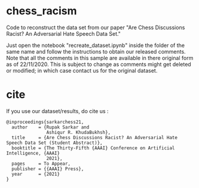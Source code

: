 # chess_racism
Code to reconstruct the data set from our paper "Are Chess Discussions Racist? An Adversarial Hate Speech Data Set."

Just open the notebook "recreate_dataset.ipynb" inside the folder of the same name and follow the instructions to obtain our released comments. Note that all the comments in this sample are available in there original form as of 22/11/2020. This is subject to change as comments might get deleted or modified; in which case contact us for the original dataset.  

# cite 

If you use our dataset/results, do cite us :  

    @inproceedings{sarkarchess21,
      author    = {Rupak Sarkar and
                   Ashiqur R. KhudaBukhsh},
      title     = {Are Chess Discussions Racist? An Adversarial Hate Speech Data Set (Student Abstract)},
      booktitle = {The Thirty-Fifth {AAAI} Conference on Artificial Intelligence, {AAAI}
                   2021},
      pages     = To Appear,
      publisher = {{AAAI} Press},
      year      = {2021}
    }
